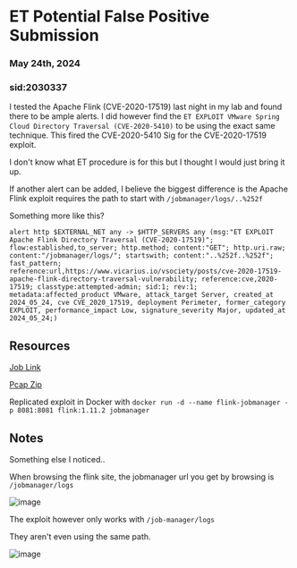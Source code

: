 # ET Potential False Positive Submission
### May 24th, 2024
### sid:2030337

I tested the Apache Flink (CVE-2020-17519) last night in my lab and found there to be ample alerts. I did however find the `ET EXPLOIT VMware Spring Cloud Directory Traversal (CVE-2020-5410)` to be using the exact same technique. This fired the CVE-2020-5410 Sig for the CVE-2020-17519 exploit.

I don't know what ET procedure is for this but I thought I would just bring it up.

If another alert can be added, I believe the biggest difference is the Apache Flink exploit requires the path to start with `/jobmanager/logs/..%252f`

Something more like this?

```alert http $EXTERNAL_NET any -> $HTTP_SERVERS any (msg:"ET EXPLOIT Apache Flink Directory Traversal (CVE-2020-17519)"; flow:established,to_server; http.method; content:"GET"; http.uri.raw; content:"/jobmanager/logs/"; startswith; content:"..%252f..%252f"; fast_pattern; reference:url,https://www.vicarius.io/vsociety/posts/cve-2020-17519-apache-flink-directory-traversal-vulnerability; reference:cve,2020-17519; classtype:attempted-admin; sid:1; rev:1; metadata:affected_product VMware, attack_target Server, created_at 2024_05_24, cve CVE_2020_17519, deployment Perimeter, former_category EXPLOIT, performance_impact Low, signature_severity Major, updated_at 2024_05_24;)```

## Resources

[Job Link](https://dalton.securitymidwest.net/dalton/coverage/job/582843c84741da8c)

[Pcap Zip](https://github.com/eatinsundip/Suricata/files/15434992/apache.zip)

Replicated exploit in Docker with `docker run -d --name flink-jobmanager -p 8081:8081 flink:1.11.2 jobmanager`

## Notes

Something else I noticed..

When browsing the flink site, the jobmanager url you get by browsing is `/jobmanager/logs`

![image](https://github.com/eatinsundip/Suricata/assets/43767555/548c1903-d553-420c-a31d-3f72a2a32c87)

The exploit however only works with `/job-manager/logs`

They aren't even using the same path.

![image](https://github.com/eatinsundip/Suricata/assets/43767555/8bd1f253-7138-4862-9a79-f06ec628521c)
